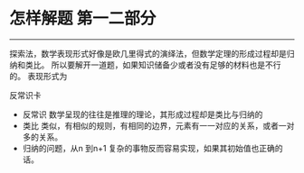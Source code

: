 # 怎样解题 第一二部分
---

探索法，数学表现形式好像是欧几里得式的演绎法，但数学定理的形成过程却是归纳和类比。
所以要解开一道题，如果知识储备少或者没有足够的材料也是不行的。
表现形式为
 

反常识卡

- 反常识  数学呈现的往往是推理的理论，其形成过程却是类比与归纳的
- 类比 类似，有相似的规则，有相同的边界，元素有一一对应的关系，或者一对多的关系。
- 归纳的问题，从n 到n+1  复杂的事物反而容易实现，如果其初始值也正确的话。

